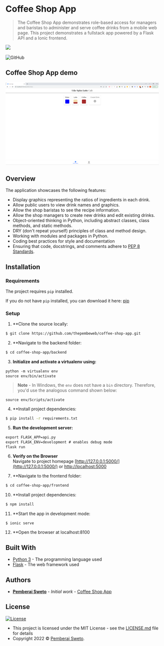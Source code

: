 # Coffee Shop App

> The Coffee Shop App demonstrates role-based access for managers and baristas to administer and serve coffee drinks from a mobile web page. This project demonstrates a fullstack app powered by a Flask API and a Ionic frontend.

![](https://upload.wikimedia.org/wikipedia/commons/f/f8/Python_logo_and_wordmark.svg)

![GitHub](https://img.shields.io/github/license/mashape/apistatus.svg)


## Coffee Shop App demo

![](coffee-shop.png)


## Overview

The application showcases the following features:

* Display graphics representing the ratios of ingredients in each drink.
* Allow public users to view drink names and graphics.
* Allow the shop baristas to see the recipe information.
* Allow the shop managers to create new drinks and edit existing drinks.
* Object-oriented thinking in Python, including abstract classes, class methods, and static methods.
* DRY (don't repeat yourself) principles of class and method design.
* Working with modules and packages in Python.
* Coding best practices for style and documentation
* Ensuring that code, docstrings, and comments adhere to [PEP 8 Standards](https://www.python.org/dev/peps/pep-0008/).

## Installation

### Requirements
The project requires `pip` installed.

If you do not have `pip` installed, you can download it here: [pip](https://pip.pypa.io/en/stable/installing/)

### Setup

1. **Clone the source locally:
```sh
$ git clone https://github.com/thepembeweb/coffee-shop-app.git
```

2. **Navigate to the backend folder:
```sh
$ cd coffee-shop-app/backend
```

3. **Initialize and activate a virtualenv using:**
```
python -m virtualenv env
source env/bin/activate
```
>**Note** - In Windows, the `env` does not have a `bin` directory. Therefore, you'd use the analogous command shown below:
```
source env/Scripts/activate
```

4. **Install project dependencies:
```sh
$ pip install -r requirements.txt
```

5. **Run the development server:**
```
export FLASK_APP=api.py
export FLASK_ENV=development # enables debug mode
flask run
```

6. **Verify on the Browser**<br>
Navigate to project homepage [http://127.0.0.1:5000/](http://127.0.0.1:5000/) or [http://localhost:5000](http://localhost:5000)

7. **Navigate to the frontend folder:
```sh
$ cd coffee-shop-app/frontend
```

10. **Install project dependencies:
```sh
$ npm install
```

11. **Start the app in development mode:
```sh
$ ionic serve
```

12. **Open the browser at localhost:8100


## Built With

* [Python 3](https://www.python.org/) - The programming language used
* [Flask](https://palletsprojects.com/p/flask/) - The web framework used


## Authors

* **[Pemberai Sweto](https://github.com/thepembeweb)** - *Initial work* - [Coffee Shop App](https://github.com/thepembeweb/coffee-shop-app)

## License

[![License](http://img.shields.io/:license-mit-green.svg?style=flat-square)](http://badges.mit-license.org)

- This project is licensed under the MIT License - see the [LICENSE.md](LICENSE.md) file for details
- Copyright 2022 © [Pemberai Sweto](https://github.com/thepembeweb).
